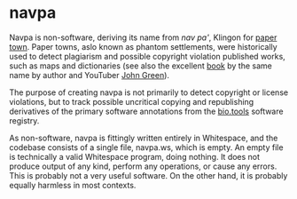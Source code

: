 # navpa
Navpa is non-software, deriving its name from _nav pa'_, Klingon for [paper town](https://en.wikipedia.org/wiki/Phantom_settlement). Paper towns, aslo known as phantom settlements, were historically used to detect plagiarism and possible copyright violation published works, such as maps and dictionaries (see also the excellent [book](https://en.wikipedia.org/wiki/Paper_Towns_(novel)) by the same name by author and YouTuber [John Green](https://en.wikipedia.org/wiki/John_Green)).

The purpose of creating navpa is not primarily to detect copyright or license violations, but to track possible uncritical copying and republishing derivatives of the primary software annotations from the [bio.tools](https://bio.tools) software registry.

As non-software, navpa is fittingly written entirely in Whitespace, and the codebase consists of a single file, navpa.ws, which is empty. An empty file is technically a valid Whitespace program, doing nothing. It does not produce output of any kind, perform any operations, or cause any errors. This is probably not a very useful software. On the other hand, it is probably equally harmless in most contexts.
